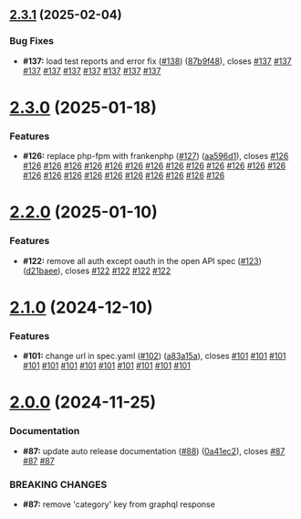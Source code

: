 ## [2.3.1](https://github.com/VilnaCRM-Org/user-service/compare/v2.3.0...v2.3.1) (2025-02-04)

### Bug Fixes

- **#137:** load test reports and error fix ([#138](https://github.com/VilnaCRM-Org/user-service/issues/138)) ([87b9f48](https://github.com/VilnaCRM-Org/user-service/commit/87b9f48b482bb824e7ea8d9592b34a02b04d66e7)), closes [#137](https://github.com/VilnaCRM-Org/user-service/issues/137) [#137](https://github.com/VilnaCRM-Org/user-service/issues/137) [#137](https://github.com/VilnaCRM-Org/user-service/issues/137) [#137](https://github.com/VilnaCRM-Org/user-service/issues/137) [#137](https://github.com/VilnaCRM-Org/user-service/issues/137) [#137](https://github.com/VilnaCRM-Org/user-service/issues/137) [#137](https://github.com/VilnaCRM-Org/user-service/issues/137) [#137](https://github.com/VilnaCRM-Org/user-service/issues/137) [#137](https://github.com/VilnaCRM-Org/user-service/issues/137)

# [2.3.0](https://github.com/VilnaCRM-Org/user-service/compare/v2.2.0...v2.3.0) (2025-01-18)

### Features

- **#126:** replace php-fpm with frankenphp ([#127](https://github.com/VilnaCRM-Org/user-service/issues/127)) ([aa596d1](https://github.com/VilnaCRM-Org/user-service/commit/aa596d1a13cd92fdefc56f6934cc9ce4b267e775)), closes [#126](https://github.com/VilnaCRM-Org/user-service/issues/126) [#126](https://github.com/VilnaCRM-Org/user-service/issues/126) [#126](https://github.com/VilnaCRM-Org/user-service/issues/126) [#126](https://github.com/VilnaCRM-Org/user-service/issues/126) [#126](https://github.com/VilnaCRM-Org/user-service/issues/126) [#126](https://github.com/VilnaCRM-Org/user-service/issues/126) [#126](https://github.com/VilnaCRM-Org/user-service/issues/126) [#126](https://github.com/VilnaCRM-Org/user-service/issues/126) [#126](https://github.com/VilnaCRM-Org/user-service/issues/126) [#126](https://github.com/VilnaCRM-Org/user-service/issues/126) [#126](https://github.com/VilnaCRM-Org/user-service/issues/126) [#126](https://github.com/VilnaCRM-Org/user-service/issues/126) [#126](https://github.com/VilnaCRM-Org/user-service/issues/126) [#126](https://github.com/VilnaCRM-Org/user-service/issues/126) [#126](https://github.com/VilnaCRM-Org/user-service/issues/126) [#126](https://github.com/VilnaCRM-Org/user-service/issues/126) [#126](https://github.com/VilnaCRM-Org/user-service/issues/126) [#126](https://github.com/VilnaCRM-Org/user-service/issues/126) [#126](https://github.com/VilnaCRM-Org/user-service/issues/126) [#126](https://github.com/VilnaCRM-Org/user-service/issues/126) [#126](https://github.com/VilnaCRM-Org/user-service/issues/126) [#126](https://github.com/VilnaCRM-Org/user-service/issues/126) [#126](https://github.com/VilnaCRM-Org/user-service/issues/126) [#126](https://github.com/VilnaCRM-Org/user-service/issues/126)

# [2.2.0](https://github.com/VilnaCRM-Org/user-service/compare/v2.1.0...v2.2.0) (2025-01-10)

### Features

- **#122:** remove all auth except oauth in the open API spec ([#123](https://github.com/VilnaCRM-Org/user-service/issues/123)) ([d21baee](https://github.com/VilnaCRM-Org/user-service/commit/d21baeeeefb91a9b5643e33a2d01d993bbd7c324)), closes [#122](https://github.com/VilnaCRM-Org/user-service/issues/122) [#122](https://github.com/VilnaCRM-Org/user-service/issues/122) [#122](https://github.com/VilnaCRM-Org/user-service/issues/122) [#122](https://github.com/VilnaCRM-Org/user-service/issues/122)

# [2.1.0](https://github.com/VilnaCRM-Org/user-service/compare/v2.0.0...v2.1.0) (2024-12-10)

### Features

- **#101:** change url in spec.yaml ([#102](https://github.com/VilnaCRM-Org/user-service/issues/102)) ([a83a15a](https://github.com/VilnaCRM-Org/user-service/commit/a83a15a81dd13e1d28367942a731703493854e57)), closes [#101](https://github.com/VilnaCRM-Org/user-service/issues/101) [#101](https://github.com/VilnaCRM-Org/user-service/issues/101) [#101](https://github.com/VilnaCRM-Org/user-service/issues/101) [#101](https://github.com/VilnaCRM-Org/user-service/issues/101) [#101](https://github.com/VilnaCRM-Org/user-service/issues/101) [#101](https://github.com/VilnaCRM-Org/user-service/issues/101) [#101](https://github.com/VilnaCRM-Org/user-service/issues/101) [#101](https://github.com/VilnaCRM-Org/user-service/issues/101) [#101](https://github.com/VilnaCRM-Org/user-service/issues/101) [#101](https://github.com/VilnaCRM-Org/user-service/issues/101) [#101](https://github.com/VilnaCRM-Org/user-service/issues/101) [#101](https://github.com/VilnaCRM-Org/user-service/issues/101)

# [2.0.0](https://github.com/VilnaCRM-Org/user-service/compare/v1.8.0...v2.0.0) (2024-11-25)

### Documentation

- **#87:** update auto release documentation ([#88](https://github.com/VilnaCRM-Org/user-service/issues/88)) ([0a41ec2](https://github.com/VilnaCRM-Org/user-service/commit/0a41ec270757a6548424d5172fc9ff5656509279)), closes [#87](https://github.com/VilnaCRM-Org/user-service/issues/87) [#87](https://github.com/VilnaCRM-Org/user-service/issues/87) [#87](https://github.com/VilnaCRM-Org/user-service/issues/87)

### BREAKING CHANGES

- **#87:** remove 'category' key from graphql response
